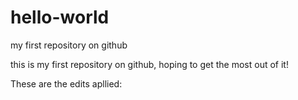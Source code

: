 # hello-world
my first repository on github

this is my first repository on github, hoping to get the most out of it!

These are the edits apllied: 
